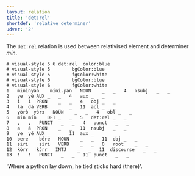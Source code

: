 ```yaml
---
layout: relation
title: 'det:rel'
shortdef: 'relative determiner'
udver: '2'
---
```


The `det:rel` relation is used between relativised element and determiner _mín_.

~~~ conllu
# visual-style 5 6 det:rel  color:blue
# visual-style 5        bgColor:blue
# visual-style 5        fgColor:white
# visual-style 6        bgColor:blue
# visual-style 6        fgColor:white
1	mininyan	míni.ɲan	NOUN	_	_	4	nsubj	_	_
2	ye	yé	AUX	_	_	4	aux	_	_
3	i	í	PRON	_	_	4	obj	_	_
4	la	dá	VERB	_	_	11	acl	_	_
5	yòrò	yɔ́rɔ	NOUN	_	_	4	obl	_	_
6	min	mín	DET	_	_	5	det:rel	_	_
7	,	,	PUNCT	_	_	4	punct	_	_
8	a	à	PRON	_	_	11	nsubj	_	_
9	ye	yé	AUX	_	_	11	aux	_	_
10	bere	bére	NOUN	_	_	11	obj	_	_
11	siri	sìri	VERB	_	_	0	root	_	_
12	kòrr	kɔ́rr	INTJ	_	_	11	discourse	_	_
13	!	!	PUNCT	_	_	11	punct	_	_

~~~
'Where a python lay down, he tied sticks hard (there)'.

<!-- Interlanguage links updated Po 11. listopadu 2024, 20:10:50 CET -->
